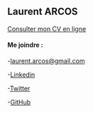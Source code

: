 ## Laurent ARCOS

[Consulter mon CV en ligne](https://laurentarcos.github.io/mon-cv/html/)

#### Me joindre :

-<laurent.arcos@gmail.com>

-[Linkedin](https://www.linkedin.com/in/laurentarcos) 

-[Twitter](https://twitter.com/LaurentArcos) 

-[GitHub](https://github.com/LaurentArcos) 
